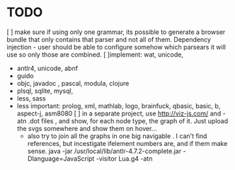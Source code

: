 # TODO

 [ ] make sure if using only one grammar, its possible to generate a browser bundle that only contains that parser and not all of them. Dependency injection - user should be able to configure somehow which parsears it will use so only those are combined.
 [ ]implement: wat, unicode, 
  * antlr4, unicode, abnf
  * guido
  * objc, javadoc , pascal, modula, clojure
  * plsql, sqlite, mysql, 
  * less, sass  
   * less important: prolog, xml, mathlab, logo, brainfuck, qbasic, basic, b, aspect-j, asm8080
 [ ] in a separate project, use http://viz-js.com/ and -atn .dot files , and show, for each node type, the graph of it. Just upload the svgs somewhere and show them on hover... 
     * also try to join all the graphs in one big navigable . I can't find references, but incestigate ifelement numbers are, and if them make sense.  java -jar /usr/local/lib/antlr-4.7.2-complete.jar -Dlanguage=JavaScript -visitor Lua.g4 -atn
